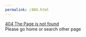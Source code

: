 ```yaml
---
permalink: /404.html
---
```


<html>
<body>
<div class="error-pg">
<a href="#"> 404 The Page is not found </a>
<br>
<span> Please go home or search other page </span>

